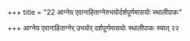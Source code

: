 +++
title = "22 आग्नेय एवानाहिताग्नेरुभयोर्दर्शपूर्णमासयोः स्थालीपाकः"

+++
आग्नेय एवानाहिताग्नेर् उभयोर् दर्शपूर्णमासयोः स्थालीपाकः स्यात् २२